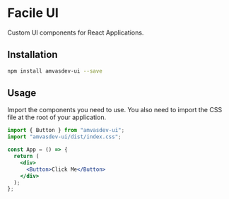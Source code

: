 # Facile UI

Custom UI components for React Applications.

## Installation

```bash
npm install amvasdev-ui --save
```

## Usage

Import the components you need to use.
You also need to import the CSS file at the root of your application.

```jsx
import { Button } from "amvasdev-ui";
import "amvasdev-ui/dist/index.css";

const App = () => {
  return (
    <div>
      <Button>Click Me</Button>
    </div>
  );
};
```

